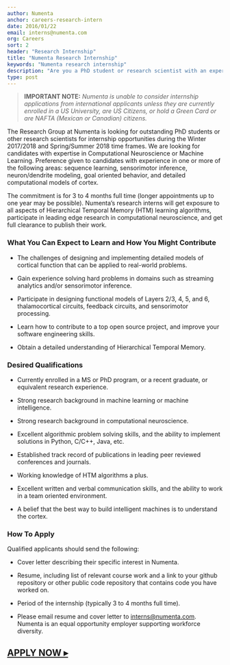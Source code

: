 ```yaml
---
author: Numenta
anchor: careers-research-intern
date: 2016/01/22
email: interns@numenta.com
org: Careers
sort: 2
header: "Research Internship"
title: "Numenta Research Internship"
keywords: "Numenta research internship"
description: "Are you a PhD student or research scientist with an expertise in Computational Neuroscience or Machine Learning? Apply for our research internship program! You'll get exposure to all aspects of HTM, participate in leading edge research in computational neuroscience, and get full clearance to publish your work."
type: post
---
```


> **IMPORTANT NOTE:** *Numenta is unable to consider internship applications
  from international applicants unless they are currently enrolled in a US
  University, are US Citizens, or hold a Green Card or are NAFTA (Mexican or
  Canadian) citizens.*

The Research Group at Numenta is looking for outstanding PhD students or other
research scientists for internship opportunities during the Winter 2017/2018 and
Spring/Summer 2018 time frames. We are looking for candidates with
expertise in Computational Neuroscience or Machine Learning. Preference given to
candidates with experience in one or more of the following areas: sequence
learning, sensorimotor inference, neuron/dendrite modeling, goal oriented
behavior, and detailed computational models of cortex.

The commitment is for 3 to 4 months full time (longer appointments up to one
year may be possible). Numenta’s research interns will get exposure to all
aspects of Hierarchical Temporal Memory (HTM) learning algorithms, participate
in leading edge research in computational neuroscience, and get full clearance
to publish their work.


### What You Can Expect to Learn and How You Might Contribute

* The challenges of designing and implementing detailed models of cortical
  function that can be applied to real-world problems.

* Gain experience solving hard problems in domains such as streaming analytics
  and/or sensorimotor inference.

* Participate in designing functional models of Layers 2/3, 4, 5, and 6,
  thalamocortical circuits, feedback circuits, and sensorimotor processing.

* Learn how to contribute to a top open source project, and improve your
  software engineering skills.

* Obtain a detailed understanding of Hierarchical Temporal Memory.


### Desired Qualifications

* Currently enrolled in a MS or PhD program, or a recent graduate, or equivalent
  research experience.

* Strong research background in machine learning or machine intelligence.

* Strong research background in computational neuroscience.

* Excellent algorithmic problem solving skills, and the ability to implement
  solutions in Python, C/C++, Java, etc.

* Established track record of publications in leading peer reviewed conferences
  and journals.

* Working knowledge of HTM algorithms a plus.

* Excellent written and verbal communication skills, and the ability to work in
  a team oriented environment.

* A belief that the best way to build intelligent machines is to understand the
  cortex.


### How To Apply

Qualified applicants should send the following:

* Cover letter describing their specific interest in Numenta.

* Resume, including list of relevant course work and a link to your github
  repository or other public code repository that contains code you have
  worked on.

* Period of the internship (typically 3 to 4 months full time).

* Please email resume and cover letter to
  [interns@numenta.com](mailto:interns@numenta.com). Numenta is an equal
  opportunity employer supporting workforce diversity.


## **[APPLY NOW ▸](mailto:interns@numenta.com)**
